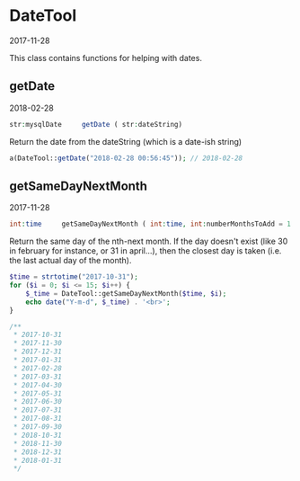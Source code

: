 DateTool
=====================
2017-11-28



This class contains functions for helping with dates.




getDate
-----------
2018-02-28


```php
str:mysqlDate     getDate ( str:dateString)
```

Return the date from the dateString (which is a date-ish string)

 
```php
a(DateTool::getDate("2018-02-28 00:56:45")); // 2018-02-28
``` 




getSameDayNextMonth
-----------
2017-11-28



```php
int:time     getSameDayNextMonth ( int:time, int:numberMonthsToAdd = 1 )
```

Return the same day of the nth-next month.
If the day doesn't exist (like 30 in february for instance, or 31 in april...),
then the closest day is taken (i.e. the last actual day of the month).

 
```php
$time = strtotime("2017-10-31");
for ($i = 0; $i <= 15; $i++) {
    $_time = DateTool::getSameDayNextMonth($time, $i);
    echo date("Y-m-d", $_time) . '<br>';
}

/**
 * 2017-10-31
 * 2017-11-30
 * 2017-12-31
 * 2017-01-31
 * 2017-02-28
 * 2017-03-31
 * 2017-04-30
 * 2017-05-31
 * 2017-06-30
 * 2017-07-31
 * 2017-08-31
 * 2017-09-30
 * 2018-10-31
 * 2018-11-30
 * 2018-12-31
 * 2018-01-31
 */
``` 

